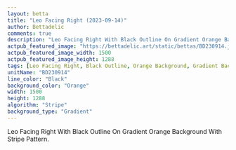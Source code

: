 ```yaml
---
layout: betta
title: "Leo Facing Right (2023-09-14)"
author: Bettadelic
comments: true
description: "Leo Facing Right With Black Outline On Gradient Orange Background With Stripe Pattern."
actpub_featured_image: "https://bettadelic.art/static/bettas/BD230914.jpg"
actpub_featured_image_width: 1500
actpub_featured_image_height: 1288
tags: [Leo Facing Right, Black Outline, Orange Background, Gradient Background Pattern, Stripe Pattern, September 2023]
unitName: "BD230914"
line_color: "Black"
background_color: "Orange"
width: 1500
height: 1288
algorithm: "Stripe"
background_type: "Gradient"
---
```


Leo Facing Right With Black Outline On Gradient Orange Background With Stripe Pattern.
